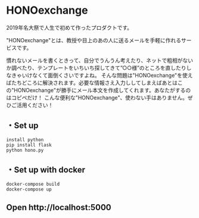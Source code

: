 # HONOexchange
2019年名大祭で人生で初めて作ったプロダクトです。

"HONOexchange"とは、教授や目上のあの人に送るメールを手軽に作れるサービスです。

慣れないメールを書くときって、自分でうんうん考えたり、ネットで粗相がないか調べたり、テンプレートをいちいち探してきて”○○様”のところを直したりしなきゃいけなくて面倒くさいですよね。
そんな問題は"HONOexchange"を使えばたちどころに解決されます。必要な情報さえ入力ししてしまえばあとはこの"HONOexchange"が勝手にメール本文を作成してくれます。あなたがするのはコピペだけ！
こんな便利な"HONOexchange"、使わない手はありません。ぜひご活用ください！

## ・Set up
```
install python
pip install flask
python hono.py
```

## ・Set up with docker
```
docker-compose build
docker-compose up
```

## Open http://localhost:5000
